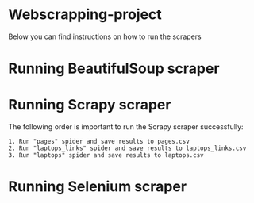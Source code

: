 # Webscrapping-project

Below you can find instructions on how to run the scrapers

# Running BeautifulSoup scraper

# Running Scrapy scraper

The following order is important to run the Scrapy scraper successfully:

	1. Run "pages" spider and save results to pages.csv
	2. Run "laptops_links" spider and save results to laptops_links.csv
	3. Run "laptops" spider and save results to laptops.csv


# Running Selenium scraper

